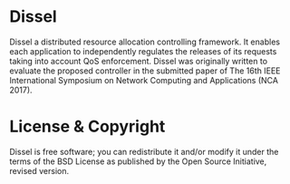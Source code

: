# Dissel
Dissel a distributed resource allocation controlling framework. It enables each application to independently regulates the releases of its requests taking into account QoS enforcement. Dissel was originally written to evaluate the proposed controller in the submitted paper of The 16th IEEE International Symposium on Network Computing and Applications (NCA 2017).


# License & Copyright
Dissel is free software; you can redistribute it and/or modify it under the terms of the BSD License as published by the Open Source Initiative, revised version.

